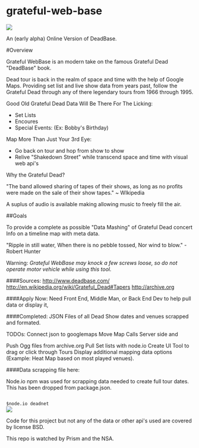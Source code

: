 grateful-web-base
=================
<img src="http://www.thebear.org/gd.1n">

An (early alpha) Online Version of DeadBase.

#Overview

Grateful WebBase is an modern take on the famous Grateful Dead "DeadBase" book.

Dead tour is back in the realm of space and time with the help of Google Maps. Providing set list and live show data from years past, follow the Grateful Dead through any of there legendary tours from 1966 through 1995.

Good Old Grateful Dead Data Will Be There For The Licking:
- Set Lists 
- Encoures
- Special Events: (Ex: Bobby's Birthday)

Map More Than Just Your 3rd Eye:
- Go back on tour and hop from show to show
- Relive "Shakedown Street" while transcend space and time with visual web api's

Why the Grateful Dead?

"The band allowed sharing of tapes of their shows, as long as no profits were made on the sale of their show tapes." ~ WIkipedia

A suplus of audio is available making allowing music to freely fill the air.

##Goals

To provide a complete as possible "Data Mashing" of Grateful Dead concert Info on a timeline map with meta data.

"Ripple in still water, When there is no pebble tossed, 
Nor wind to blow." - Robert Hunter

Warning: <i>Grateful WebBase may knock a few screws loose, so do not operate motor vehicle while using this tool.</i>

####Sources:
http://www.deadbase.com/
http://en.wikipedia.org/wiki/Grateful_Dead#Tapers
http://archive.org

####Apply Now:
Need Front End, Middle Man, or Back End Dev to help pull data or display it,


####Completed:
JSON Files of all Dead Show dates and venues scrapped and formated.

TODOs:
Connect json to googlemaps
Move Map Calls Server side and 

Push Ogg files from archive.org
Pull Set lists with node.io
Create UI Tool to drag or click through Tours
Display additional mapping data options (Example: Heat Map based on most played venues).

####Data scrapping file here:

Node.io npm was used for scrapping data needed to create full tour dates. This has been dropped from package.json.

<code>
$node.io deadnet 
</code>

<img src="http://i.usatoday.net/life/_photos/2011/04/20/deadx-large.jpg">

Code for this project but not any of the data or other api's used are covered by license BSD.

This repo is watched by Prism and the NSA. 
